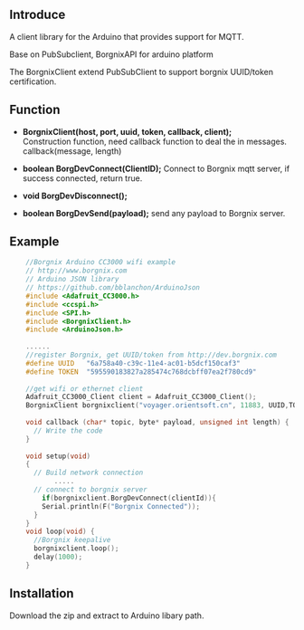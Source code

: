 Introduce
------------
A client library for the Arduino  that provides support for MQTT.  

Base on PubSubclient, BorgnixAPI for arduino platform

The BorgnixClient extend PubSubClient to support borgnix UUID/token certification.

Function
------------
- **BorgnixClient(host, port, uuid, token, callback, client);**  
Construction function, need callback function to deal the in messages.
  callback(message, length)

- **boolean BorgDevConnect(ClientID);**
Connect to Borgnix mqtt server, if success connected, return true.

- **void BorgDevDisconnect();**

- **boolean BorgDevSend(payload);**
send any payload to Borgnix server.

Example
------------


```cpp
    //Borgnix Arduino CC3000 wifi example
    // http://www.borgnix.com
    // Arduino JSON library
    // https://github.com/bblanchon/ArduinoJson
    #include <Adafruit_CC3000.h>
    #include <ccspi.h>
    #include <SPI.h>
    #include <BorgnixClient.h>
    #include <ArduinoJson.h>
    
    ......
    //register Borgnix, get UUID/token from http://dev.borgnix.com
    #define UUID   "6a758a40-c39c-11e4-ac01-b5dcf150caf3"
    #define TOKEN  "595590183827a285474c768dcbff07ea2f780cd9"
    
    //get wifi or ethernet client
    Adafruit_CC3000_Client client = Adafruit_CC3000_Client();
    BorgnixClient borgnixclient("voyager.orientsoft.cn", 11883, UUID,TOKEN, callback, client);
    
    void callback (char* topic, byte* payload, unsigned int length) {
      // Write the code
    }
    
    void setup(void)
    {
      // Build network connection
           .....
      // connect to borgnix server
        if(borgnixclient.BorgDevConnect(clientId)){
        Serial.println(F("Borgnix Connected"));
      }
    }
    void loop(void) {
      //Borgnix keepalive 
      borgnixclient.loop();
      delay(1000);
    }
```


Installation
------------

Download the zip and extract to Arduino libary path.




